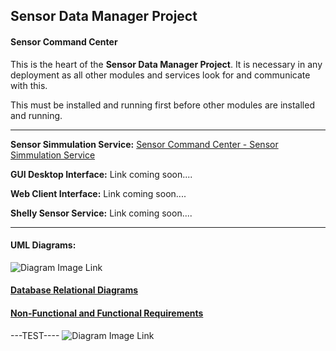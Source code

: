 ## Sensor Data Manager Project
#### Sensor Command Center 

This is the heart of the **Sensor Data Manager Project**. It is necessary in any deployment as all other modules and services look for and communicate with this. 

This must be installed and running first before other modules are installed and running. 


_______________________________________________________________________________________________________________________________________________________________________________________

**Sensor Simmulation Service:** [Sensor Command Center - Sensor Simmulation Service](https://github.com/CharisGrubb/SensorCommandCenter-SensorSimmulation)

**GUI Desktop Interface:** Link coming soon....

**Web Client Interface:** Link coming soon....

**Shelly Sensor Service:** Link coming soon....



_______________________________________________________________________________________________________________________________________________________________________________________

#### UML Diagrams: 



![Diagram Image Link](https://www.plantuml.com/plantuml/png/5Sqn3i8m343HdLF01UATgLAGM62gE82JM2HIRLUEBQvFEttzwItJqJnukzo6r2qQNRlxFky0Xh_q7TwZn2IhAaxYgIf3xcXZFYrAWPLagcLbHccPnCc0SGWyj0OVZpvKuFD-mPfpsazg8Mb7_m00)


#### [Database Relational Diagrams](Documentation/Database_Relational_Diagram.md)

#### [Non-Functional and Functional Requirements](Documentation/Functional_and_Non_Functional_Reqs.md)



---TEST----
![Diagram Image Link](http://www.plantuml.com/plantuml/proxy?cache=no&fmt=svg&src=https://raw.githubusercontent.com/CharisGrubb/SensorCommandCenter/refs/heads/main/Documentation/UML/SCC.puml)